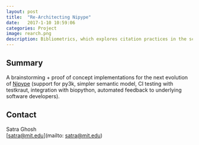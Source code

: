 ```yaml
---
layout: post
title:  "Re-Architecting Nipype"
date:   2017-1-10 10:59:06
categories: Project
image: rearch.png
description: Bibliometrics, which explores citation practices in the scientific literature, offers an empirical entry point for understanding research communities.
---
```

## Summary
A brainstorming + proof of concept implementations for the next evolution of [Nipype](http://nipype.readthedocs.io/en/0.12.0/) (support for py3k, simpler semantic model, CI testing with testkraut, integration with biopython, automated feedback to underlying software developers).

## Contact
Satra Ghosh  
[satra@mit.edu](mailto: satra@mit.edu)  
